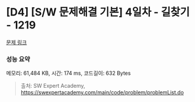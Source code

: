 # [D4] [S/W 문제해결 기본] 4일차 - 길찾기 - 1219 

[문제 링크](https://swexpertacademy.com/main/code/problem/problemDetail.do?contestProbId=AV14geLqABQCFAYD) 

### 성능 요약

메모리: 61,484 KB, 시간: 174 ms, 코드길이: 632 Bytes



> 출처: SW Expert Academy, https://swexpertacademy.com/main/code/problem/problemList.do